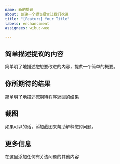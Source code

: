 ```yaml
---
name: 新的提议
about: 创建一个提议报告让我们改进
title: "[Feature] Your Title"
labels: enchancement
assignees: wibus-wee

---
```


## 简单描述提议的内容
简单明了地描述您想要改进的内容，提供一个简单的概要。

## 你所期待的结果
简单明了地描述您期待程序返回的结果

## 截图
如果可以的话，添加截图来帮助解释您的问题。

## 更多信息

在这里添加任何有关该问题的其他内容
